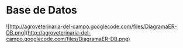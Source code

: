 # Base de Datos #

![http://agroveterinaria-del-campo.googlecode.com/files/DiagramaER-DB.png](http://agroveterinaria-del-campo.googlecode.com/files/DiagramaER-DB.png)